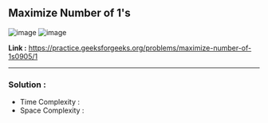 ## Maximize Number of 1's 

![image](https://user-images.githubusercontent.com/23376002/225355175-71d7f611-d001-4ad7-8534-d9ea4f3bb89b.png)
![image](https://user-images.githubusercontent.com/23376002/225355235-2f21d3ad-fe6c-4eb6-ab00-9e3da29612a2.png)

**Link :** https://practice.geeksforgeeks.org/problems/maximize-number-of-1s0905/1

-------------------------------------------------------------------------------------------------------------------------------------------------------


### Solution : 

- Time Complexity : 
- Space Complexity : 
